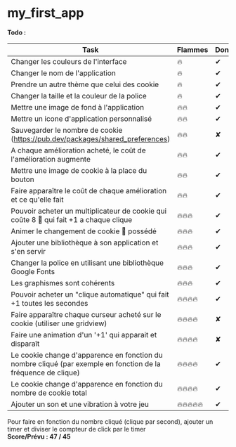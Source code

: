 # my_first_app

**Todo :**

|                                                    Task                                                       | Flammes | Done |
|---------------------------------------------------------------------------------------------------------------|---------|------|
| Changer les couleurs de l'interface	                                                                        | 🔥      | ✔  |
| Changer le nom de l'application	                                                                            | 🔥      | ✔  |
| Prendre un autre thème que celui des cookie	                                                                | 🔥      | ✔  |
| Changer la taille et la couleur de la police	                                                                | 🔥      | ✔  |
| Mettre une image de fond à l'application	                                                                    | 🔥🔥    | ✔  |
| Mettre un icone d'application personnalisé	                                                                | 🔥🔥    | ✔  |
| Sauvegarder le nombre de cookie (https://pub.dev/packages/shared_preferences)	                                | 🔥🔥    | ✘  |
| A chaque amélioration acheté, le coût de l'amélioration augmente	                                            | 🔥🔥    | ✔  |
| Mettre une image de cookie à la place du bouton	                                                            | 🔥🔥    | ✔  |
| Faire apparaître le coût de chaque amélioration et ce qu'elle fait	                                        | 🔥🔥    | ✔  |
| Pouvoir acheter un multiplicateur de cookie qui coûte 8 🍪 qui fait +1 a chaque clique	                    | 🔥🔥🔥   | ✔  |
| Animer le changement de cookie 🍪 possédé	                                                                    | 🔥🔥🔥   | ✔  |
| Ajouter une bibliothèque à son application et s'en servir	                                                    | 🔥🔥🔥   | ✔  |
| Changer la police en utilisant une bibliothèque Google Fonts	                                                | 🔥🔥🔥   | ✔  |
| Les graphismes sont cohérents	                                                                                | 🔥🔥🔥   | ✔  |
| Pouvoir acheter un "clique automatique" qui fait +1 toutes les secondes	                                    | 🔥🔥🔥🔥  | ✔  |
| Faire apparaître chaque curseur acheté sur le cookie (utiliser une gridview)	                                | 🔥🔥🔥🔥  | ✘  |
| Faire une animation d'un '+1' qui apparait et disparaît	                                                    | 🔥🔥🔥🔥  | ✘  |
| Le cookie change d'apparence en fonction du nombre cliqué (par exemple en fonction de la fréquence de clique)	| 🔥🔥🔥🔥  | ✔  |
| Le cookie change d'apparence en fonction du nombre de cookie total	                                        | 🔥🔥🔥🔥  | ✔  |
| Ajouter un son et une vibration à votre jeu	                                                                | 🔥🔥🔥🔥🔥 | ✔  |

Pour faire en fonction du nombre cliqué (clique par second), ajouter un timer et diviser le compteur de click par le timer  
**Score/Prévu : 47 / 45**
